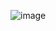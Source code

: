 ![image](https://github.com/ramazanarslan/ramazanarslan/assets/31334024/1b9e36af-e729-488d-aef3-65a91bcbc4ca)

